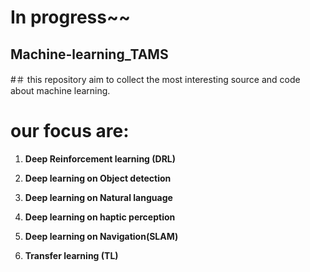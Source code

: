 # In progress~~
## Machine-learning_TAMS
#＃ this repository aim to collect the most interesting source and code about machine learning.

# our focus are:
1. **Deep Reinforcement learning (DRL)**

2. **Deep learning on Object detection**

3. **Deep learning on Natural language**

4. **Deep learning on haptic perception**

5. **Deep learning on Navigation(SLAM)**

6. **Transfer learning (TL)**
